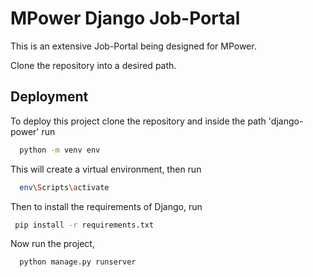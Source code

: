 
# MPower Django Job-Portal

This is an extensive Job-Portal being designed for MPower.

Clone the repository into a desired path.




## Deployment

To deploy this project clone the repository and inside the path 'django-power' run

```bash
  python -m venv env 
```
This will create a virtual environment, then run

```bash
  env\Scripts\activate
```

Then to install the requirements of Django, run

```bash
 pip install -r requirements.txt 
```


Now run the project,

```bash
  python manage.py runserver 
```